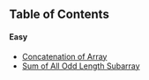 ## Table of Contents

#### Easy

- [Concatenation of Array](Easy/concatenation_of_array)
- [Sum of All Odd Length Subarray](Easy/sum_of_odd_subarrays)
